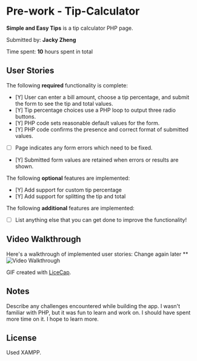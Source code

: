 # Pre-work - Tip-Calculator
**Simple and Easy Tips** is a tip calculator PHP page.

Submitted by: **Jacky Zheng**

Time spent: **10** hours spent in total

## User Stories

The following **required** functionality is complete:
* [Y] User can enter a bill amount, choose a tip percentage, and submit the form to see the tip and total values.
* [Y] Tip percentage choices use a PHP loop to output three radio buttons.
* [Y] PHP code sets reasonable default values for the form.
* [Y] PHP code confirms the presence and correct format of submitted values.
* [ ] Page indicates any form errors which need to be fixed.
* [Y] Submitted form values are retained when errors or results are shown.

The following **optional** features are implemented:
* [Y] Add support for custom tip percentage
* [Y] Add support for splitting the tip and total

The following **additional** features are implemented:

* [ ] List anything else that you can get done to improve the functionality!

## Video Walkthrough

Here's a walkthrough of implemented user stories:
Change again later **
<img src='http://i.imgur.com/link/to/your/gif/file.gif' title='Video Walkthrough' width='' alt='Video Walkthrough' />

GIF created with [LiceCap](http://www.cockos.com/licecap/).

## Notes

Describe any challenges encountered while building the app.
I wasn't familiar with PHP, but it was fun to learn and work on. 
I should have spent more time on it.
I hope to learn more.
## License
Used XAMPP.
